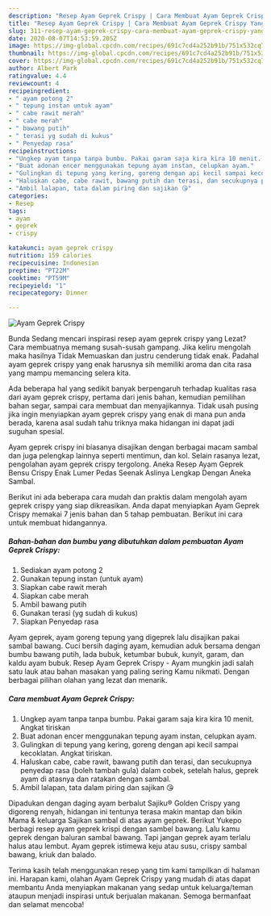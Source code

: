 ```yaml
---
description: "Resep Ayam Geprek Crispy | Cara Membuat Ayam Geprek Crispy Yang Enak Dan Mudah"
title: "Resep Ayam Geprek Crispy | Cara Membuat Ayam Geprek Crispy Yang Enak Dan Mudah"
slug: 311-resep-ayam-geprek-crispy-cara-membuat-ayam-geprek-crispy-yang-enak-dan-mudah
date: 2020-08-07T14:53:59.205Z
image: https://img-global.cpcdn.com/recipes/691c7cd4a252b91b/751x532cq70/ayam-geprek-crispy-foto-resep-utama.jpg
thumbnail: https://img-global.cpcdn.com/recipes/691c7cd4a252b91b/751x532cq70/ayam-geprek-crispy-foto-resep-utama.jpg
cover: https://img-global.cpcdn.com/recipes/691c7cd4a252b91b/751x532cq70/ayam-geprek-crispy-foto-resep-utama.jpg
author: Albert Park
ratingvalue: 4.4
reviewcount: 4
recipeingredient:
- " ayam potong 2"
- " tepung instan untuk ayam"
- " cabe rawit merah"
- " cabe merah"
- " bawang putih"
- " terasi yg sudah di kukus"
- " Penyedap rasa"
recipeinstructions:
- "Ungkep ayam tanpa tanpa bumbu. Pakai garam saja kira kira 10 menit. Angkat tiriskan"
- "Buat adonan encer menggunakan tepung ayam instan, celupkan ayam."
- "Gulingkan di tepung yang kering, goreng dengan api kecil sampai kecoklatan. Angkat tiriskan."
- "Haluskan cabe, cabe rawit, bawang putih dan terasi, dan secukupnya penyedap rasa (boleh tambah gula) dalam cobek, setelah halus, geprek ayam di atasnya dan ratakan dengan sambal."
- "Ambil lalapan, tata dalam piring dan sajikan 😘"
categories:
- Resep
tags:
- ayam
- geprek
- crispy

katakunci: ayam geprek crispy 
nutrition: 159 calories
recipecuisine: Indonesian
preptime: "PT22M"
cooktime: "PT59M"
recipeyield: "1"
recipecategory: Dinner

---
```



![Ayam Geprek Crispy](https://img-global.cpcdn.com/recipes/691c7cd4a252b91b/751x532cq70/ayam-geprek-crispy-foto-resep-utama.jpg)

Bunda Sedang mencari inspirasi resep ayam geprek crispy yang Lezat? Cara membuatnya memang susah-susah gampang. Jika keliru mengolah maka hasilnya Tidak Memuaskan dan justru cenderung tidak enak. Padahal ayam geprek crispy yang enak harusnya sih memiliki aroma dan cita rasa yang mampu memancing selera kita.

Ada beberapa hal yang sedikit banyak berpengaruh terhadap kualitas rasa dari ayam geprek crispy, pertama dari jenis bahan, kemudian pemilihan bahan segar, sampai cara membuat dan menyajikannya. Tidak usah pusing jika ingin menyiapkan ayam geprek crispy yang enak di mana pun anda berada, karena asal sudah tahu triknya maka hidangan ini dapat jadi suguhan spesial.

Ayam geprek crispy ini biasanya disajikan dengan berbagai macam sambal dan juga pelengkap lainnya seperti mentimun, dan kol. Selain rasanya lezat, pengolahan ayam geprek crispy tergolong. Aneka Resep Ayam Geprek Bensu Crispy Enak Lumer Pedas Seenak Aslinya Lengkap Dengan Aneka Sambal.


Berikut ini ada beberapa cara mudah dan praktis dalam mengolah ayam geprek crispy yang siap dikreasikan. Anda dapat menyiapkan Ayam Geprek Crispy memakai 7 jenis bahan dan 5 tahap pembuatan. Berikut ini cara untuk membuat hidangannya.

<!--inarticleads1-->

##### Bahan-bahan dan bumbu yang dibutuhkan dalam pembuatan Ayam Geprek Crispy:

1. Sediakan  ayam potong 2
1. Gunakan  tepung instan (untuk ayam)
1. Siapkan  cabe rawit merah
1. Siapkan  cabe merah
1. Ambil  bawang putih
1. Gunakan  terasi (yg sudah di kukus)
1. Siapkan  Penyedap rasa


Ayam geprek, ayam goreng tepung yang digeprek lalu disajikan pakai sambal bawang. Cuci bersih daging ayam, kemudian aduk bersama dengan bumbu bawang putih, lada bubuk, ketumbar bubuk, kunyit, garam, dan kaldu ayam bubuk. Resep Ayam Geprek Crispy - Ayam mungkin jadi salah satu lauk atau bahan masakan yang paling sering Kamu nikmati. Dengan berbagai pilihan olahan yang lezat dan menarik. 

<!--inarticleads2-->

##### Cara membuat Ayam Geprek Crispy:

1. Ungkep ayam tanpa tanpa bumbu. Pakai garam saja kira kira 10 menit. Angkat tiriskan
1. Buat adonan encer menggunakan tepung ayam instan, celupkan ayam.
1. Gulingkan di tepung yang kering, goreng dengan api kecil sampai kecoklatan. Angkat tiriskan.
1. Haluskan cabe, cabe rawit, bawang putih dan terasi, dan secukupnya penyedap rasa (boleh tambah gula) dalam cobek, setelah halus, geprek ayam di atasnya dan ratakan dengan sambal.
1. Ambil lalapan, tata dalam piring dan sajikan 😘


Dipadukan dengan daging ayam berbalut Sajiku® Golden Crispy yang digoreng renyah, hidangan ini tentunya terasa makin mantap dan bikin Mama &amp; keluarga Sajikan sambal di atas ayam geprek. Berikut Yukepo berbagi resep ayam geprek krispi dengan sambel bawang. Lalu kamu geprek dengan baluran sambal bawang. Tapi jangan geprek ayam terlalu halus atau lembut. Ayam geprek istimewa keju atau susu, crispy sambal bawang, kriuk dan balado. 

Terima kasih telah menggunakan resep yang tim kami tampilkan di halaman ini. Harapan kami, olahan Ayam Geprek Crispy yang mudah di atas dapat membantu Anda menyiapkan makanan yang sedap untuk keluarga/teman ataupun menjadi inspirasi untuk berjualan makanan. Semoga bermanfaat dan selamat mencoba!
